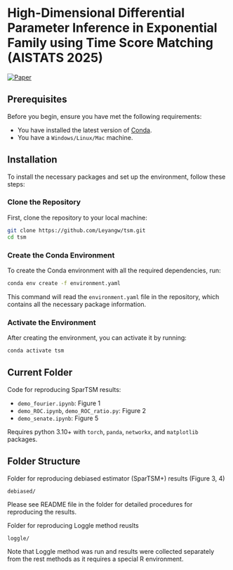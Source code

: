 # High-Dimensional Differential Parameter Inference in Exponential Family using Time Score Matching (AISTATS 2025)

[![Paper](https://img.shields.io/badge/paper-arxiv.2410.10637-B31B1B.svg)](https://arxiv.org/abs/2410.10637)

## Prerequisites

Before you begin, ensure you have met the following requirements:
* You have installed the latest version of [Conda](https://docs.conda.io/projects/conda/en/latest/user-guide/install/index.html).
* You have a `Windows/Linux/Mac` machine.

## Installation

To install the necessary packages and set up the environment, follow these steps:

### Clone the Repository

First, clone the repository to your local machine:

```bash
git clone https://github.com/Leyangw/tsm.git
cd tsm
```

### Create the Conda Environment

To create the Conda environment with all the required dependencies, run:

```bash
conda env create -f environment.yaml
```

This command will read the `environment.yaml` file in the repository, which contains all the necessary package information.

### Activate the Environment

After creating the environment, you can activate it by running:

```bash
conda activate tsm
```


## Current Folder

Code for reproducing SparTSM results:

- ```demo_fourier.ipynb```: Figure 1
- ```demo_ROC.ipynb```, ```demo_ROC_ratio.py```: Figure 2
- ```demo_senate.ipynb```: Figure 5

Requires python 3.10+ with ```torch```, ```panda```, ```networkx```, and ```matplotlib``` packages.  

## Folder Structure

Folder for reproducing debiased estimator (SparTSM+) results (Figure 3, 4)
```
debiased/
```
Please see README file in the folder for detailed procedures for reproducing the results. 


Folder for reproducing Loggle method reuslts
```
loggle/
```
Note that Loggle method was run and results were collected separately from the rest methods as it requires a special R environment. 


